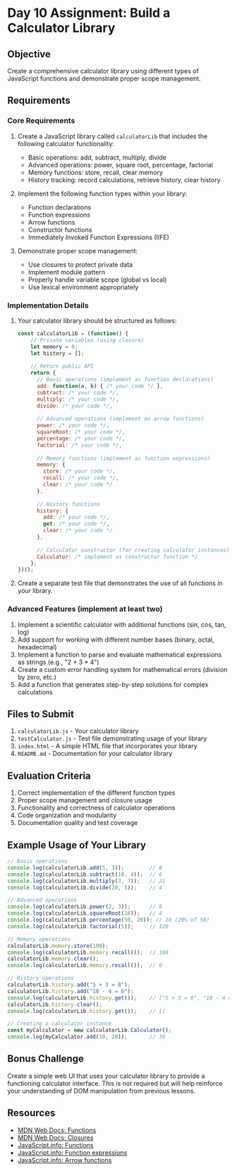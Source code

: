 # Day 10 Assignment: Build a Calculator Library

## Objective
Create a comprehensive calculator library using different types of JavaScript functions and demonstrate proper scope management.

## Requirements

### Core Requirements
1. Create a JavaScript library called `calculatorLib` that includes the following calculator functionality:
   - Basic operations: add, subtract, multiply, divide
   - Advanced operations: power, square root, percentage, factorial
   - Memory functions: store, recall, clear memory
   - History tracking: record calculations, retrieve history, clear history

2. Implement the following function types within your library:
   - Function declarations
   - Function expressions
   - Arrow functions
   - Constructor functions
   - Immediately Invoked Function Expressions (IIFE)

3. Demonstrate proper scope management:
   - Use closures to protect private data
   - Implement module pattern
   - Properly handle variable scope (global vs local)
   - Use lexical environment appropriately

### Implementation Details

1. Your calculator library should be structured as follows:
   ```javascript
   const calculatorLib = (function() {
       // Private variables (using closure)
       let memory = 0;
       let history = [];
       
       // Return public API
       return {
         // Basic operations (implement as function declarations)
         add: function(a, b) { /* your code */ },
         subtract: /* your code */,
         multiply: /* your code */,
         divide: /* your code */,
         
         // Advanced operations (implement as arrow functions)
         power: /* your code */,
         squareRoot: /* your code */,
         percentage: /* your code */,
         factorial: /* your code */,
         
         // Memory functions (implement as function expressions)
         memory: {
           store: /* your code */,
           recall: /* your code */,
           clear: /* your code */
         },
         
         // History functions
         history: {
           add: /* your code */,
           get: /* your code */,
           clear: /* your code */
         },
         
         // Calculator constructor (for creating calculator instances)
         Calculator: /* implement as constructor function */
       };
   })();
   ```

2. Create a separate test file that demonstrates the use of all functions in your library.

### Advanced Features (implement at least two)
1. Implement a scientific calculator with additional functions (sin, cos, tan, log)
2. Add support for working with different number bases (binary, octal, hexadecimal)
3. Implement a function to parse and evaluate mathematical expressions as strings (e.g., "2 + 3 * 4")
4. Create a custom error handling system for mathematical errors (division by zero, etc.)
5. Add a function that generates step-by-step solutions for complex calculations

## Files to Submit
1. `calculatorLib.js` - Your calculator library
2. `testCalculator.js` - Test file demonstrating usage of your library
3. `index.html` - A simple HTML file that incorporates your library
4. `README.md` - Documentation for your calculator library

## Evaluation Criteria
1. Correct implementation of the different function types
2. Proper scope management and closure usage
3. Functionality and correctness of calculator operations
4. Code organization and modularity
5. Documentation quality and test coverage

## Example Usage of Your Library

```javascript
// Basic operations
console.log(calculatorLib.add(5, 3));        // 8
console.log(calculatorLib.subtract(10, 4));  // 6
console.log(calculatorLib.multiply(3, 7));   // 21
console.log(calculatorLib.divide(20, 5));    // 4

// Advanced operations
console.log(calculatorLib.power(2, 3));      // 8
console.log(calculatorLib.squareRoot(16));   // 4
console.log(calculatorLib.percentage(50, 20)); // 10 (20% of 50)
console.log(calculatorLib.factorial(5));     // 120

// Memory operations
calculatorLib.memory.store(100);
console.log(calculatorLib.memory.recall());  // 100
calculatorLib.memory.clear();
console.log(calculatorLib.memory.recall());  // 0

// History operations
calculatorLib.history.add("5 + 3 = 8");
calculatorLib.history.add("10 - 4 = 6");
console.log(calculatorLib.history.get());    // ["5 + 3 = 8", "10 - 4 = 6"]
calculatorLib.history.clear();
console.log(calculatorLib.history.get());    // []

// Creating a calculator instance
const myCalculator = new calculatorLib.Calculator();
console.log(myCalculator.add(10, 20));       // 30
```

## Bonus Challenge
Create a simple web UI that uses your calculator library to provide a functioning calculator interface. This is not required but will help reinforce your understanding of DOM manipulation from previous lessons.

## Resources
- [MDN Web Docs: Functions](https://developer.mozilla.org/en-US/docs/Web/JavaScript/Guide/Functions)
- [MDN Web Docs: Closures](https://developer.mozilla.org/en-US/docs/Web/JavaScript/Closures)
- [JavaScript.info: Functions](https://javascript.info/function-basics)
- [JavaScript.info: Function expressions](https://javascript.info/function-expressions)
- [JavaScript.info: Arrow functions](https://javascript.info/arrow-functions-basics)
